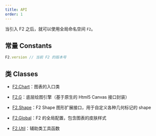 ```yaml
---
title: API
order: 1
---
```

当引入 F2 之后，就可以使用全局命名空间 `F2`。

## 常量 Constants

```javascript
F2.version // 当前 F2 的版本号
```

## 类 Classes

- [F2.Chart](api/chart)：图表的入口类

- [F2.G](api/g)：底层绘图引擎（基于原生的 Html5 Canvas 接口封装）

- [F2.Shape](api/shape)：F2 Shape 图形扩展接口，用于自定义各种几何标记的 shape

- [F2.Global](api/global)：F2 的全局配置，包含图表的皮肤样式

- [F2.Util](api/util)：辅助类工具函数
